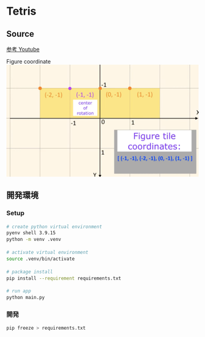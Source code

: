 # Tetris

## Source

[参考 Youtube](https://www.youtube.com/watch?v=7kGNs5R-AM8)

Figure coordinate
![figure](assets/images/figure_coordinate.png)

## 開発環境

### Setup

```bash
# create python virtual environment
pyenv shell 3.9.15
python -m venv .venv

# activate virtual environment
source .venv/bin/activate

# package install
pip install --requirement requirements.txt

# run app
python main.py
```

### 開発

```bash
pip freeze > requirements.txt
```

